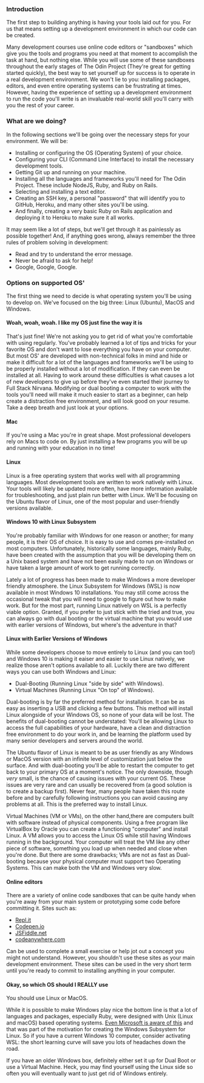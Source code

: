 ### Introduction

The first step to building anything is having your tools laid out for you. For us that means setting up a development environment in which our code can be created.

Many development courses use online code editors or "sandboxes" which give you the tools and programs you need at that moment to accomplish the task at hand, but nothing else. While you will use some of these sandboxes throughout the early stages of The Odin Project (They're great for getting started quickly), the best way to set yourself up for success is to operate in a real development environment. We won't lie to you: installing packages, editors, and even entire operating systems can be frustrating at times. However, having the experience of setting up a development environment to run the code you'll write is an invaluable real-world skill you'll carry with you the rest of your career.

### What are we doing?

In the following sections we'll be going over the necessary steps for your environment. We will be:

* Installing or configuring the OS (Operating System) of your choice.
* Configuring your CLI (Command Line Interface) to install the necessary development tools.
* Getting Git up and running on your machine.
* Installing all the languages and frameworks you'll need for The Odin Project. These include NodeJS, Ruby, and Ruby on Rails.
* Selecting and installing a text editor.
* Creating an SSH key, a personal "password" that will identify you to GitHub, Heroku, and many other sites you'll be using.
* And finally, creating a very basic Ruby on Rails application and deploying it to Heroku to make sure it all works.

It may seem like a lot of steps, but we'll get through it as painlessly as possible together! And, if anything goes wrong, always remember the three rules of problem solving in development:

* Read and try to understand the error message.
* Never be afraid to ask for help!
* Google, Google, Google.

### Options on supported OS'

The first thing we need to decide is what operating system you'll be using to develop on. We've focused on the big three: Linux (Ubuntu), MacOS and Windows.

#### Woah, woah, woah. I like my OS just fine the way it is

That's just fine! We're not asking you to get rid of what you're comfortable with using regularly. You've probably learned a lot of tips and tricks for your favorite OS and don't want to lose everything you have on your computer. But most OS' are developed with non-technical folks in mind and hide or make it difficult for a lot of the languages and frameworks we'll be using to be properly installed without a lot of modification. If they can even be installed at all. Having to work around these difficulties is what causes a lot of new developers to give up before they've even started their journey to Full Stack Nirvana. Modifying or dual booting a computer to work with the tools you'll need will make it much easier to start as a beginner, can help create a distraction free environment, and will look good on your resume. Take a deep breath and just look at your options.

#### Mac

If you're using a Mac you're in great shape.  Most professional developers rely on Macs to code on. By just installing a few programs you will be up and running with your education in no time!

#### Linux

Linux is a free operating system that works well with all programming languages. Most development tools are written to work natively with Linux. Your tools will likely be updated more often, have more information available for troubleshooting, and just plain run better with Linux. We'll be focusing on the Ubuntu flavor of Linux, one of the most popular and user-friendly versions available.

#### Windows 10 with Linux Subsystem

You're probably familiar with Windows for one reason or another; for many people, it is their OS of choice. It is easy to use and comes pre-installed on most computers. Unfortunately, historically some languages, mainly Ruby, have been created with the assumption that you will be developing them on a Unix based system and have not been easily made to run on Windows or have taken a large amount of work to get running correctly.

Lately a lot of progress has been made to make Windows a more developer friendly atmosphere. the Linux Subsystem for Windows (WSL) is now available in most Windows 10 installations. You may still come across the occasional tweak that you will need to google to figure out how to make work. But for the most part, running Linux natively on WSL is a perfectly viable option. Granted, if you prefer to just stick with the tried and true, you can always go with dual booting or the virtual machine that you would use with earlier versions of Windows, but where's the adventure in that?

#### Linux with Earlier Versions of Windows

While some developers choose to move entirely to Linux (and you can too!) and Windows 10 is making it eaiser and easier to use Linux natively, we realize those aren't options available to all. Luckily there are two different ways you can use both Windows and Linux:

* Dual-Booting (Running Linux "side by side" with Windows).
* Virtual Machines (Running Linux "On top" of Windows).

Dual-booting is by far the preferred method for installation. It can be as easy as inserting a USB and clicking a few buttons. This method will install Linux alongside of your Windows OS, so none of your data will be lost. The benefits of dual-booting cannot be understated: You'll be allowing Linux to access the full capabilities of your hardware, have a clean and distraction free environment to do your work in, and be learning the platform used by many senior developers and servers around the world.

The Ubuntu flavor of Linux is meant to be as user friendly as any Windows or MacOS version with an infinite level of customization just below the surface. And with dual-booting you'll be able to restart the computer to get back to your primary OS at a moment's notice. The only downside, though _very_ small, is the chance of causing issues with your current OS. These issues are very rare and can usually be recovered from (a good solution is to create a backup first). Never fear, many people have taken this route before and by carefully following instructions you can avoid causing any problems at all. This is the preferred way to install Linux.

Virtual Machines (VM or VMs), on the other hand,there are computers built with software instead of physical components. Using a free program like VirtualBox by Oracle you can create a functioning "computer" and install Linux. A VM allows you to access the Linux OS while still having Windows running in the background. Your computer will treat the VM like any other piece of software, something you load up when needed and close when you're done. But there are some drawbacks; VMs are not as fast as Dual-booting because your physical computer must support two Operating Systems. This can make both the VM and Windows very slow.

#### Online editors

There are a variety of online code sandboxes that can be quite handy when you're away from your main system or prototyping some code before committing it. Sites such as:

* [Repl.it](https://repl.it/)
* [Codepen.io](https://codepen.io/)
* [JSFiddle.net](https://jsfiddle.net/)
* [codeanywhere.com](https://codeanywhere.com/)

Can be used to complete a small exercise or help jot out a concept you might not understand. However, you shouldn't use these sites as your main development environment. These sites can be used in the very short term until you're ready to commit to installing anything in your computer.

#### Okay, so which OS should I REALLY use

You should use Linux or MacOS.

While it is possible to make Windows play nice the bottom line is that a lot of languages and packages, especially Ruby, were designed with Unix (Linux and macOS) based operating systems. [Even Microsoft is aware of this](https://blogs.msdn.microsoft.com/premier_developer/2018/04/27/why-developers-should-install-wsl-today/) and that was part of the motivation for creating the Windows Subsystem for Linux. So if you have a current Windows 10 computer, consider activating WSL: the short learning curve will save you lots of headaches down the road.

If you have an older Windows box, definitely either set it up for Dual Boot or use a Virtual Machine. Heck, you may find yourself using the Linux side so often you will eventually want to just get rid of Windows entirely.

